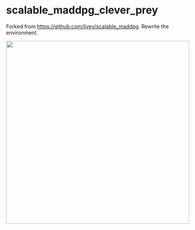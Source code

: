 # scalable_maddpg_clever_prey
Forked from https://github.com/livey/scalable_maddpg. 
Rewrite the environment.

<img src="https://github.com/livey/scalable_maddpg/blob/master/Notes/replay.gif" width="500"  />
